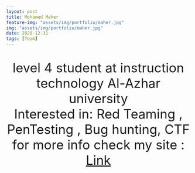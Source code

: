 ```yaml
---
layout: post
title: Mohamed Maher
feature-img: "assets/img/portfolio/maher.jpg"
img: "assets/img/portfolio/maher.jpg"
date: 2020-12-31
tags: [Team]
---
```

<p style ="text-align: center; font-size: 35px">
  level 4 student at instruction technology Al-Azhar university <br>
  Interested in: Red Teaming , PenTesting , Bug hunting, CTF <br>
  for more info check my site  : <a href=" 0xmaher.com">Link</a>
 </p>
